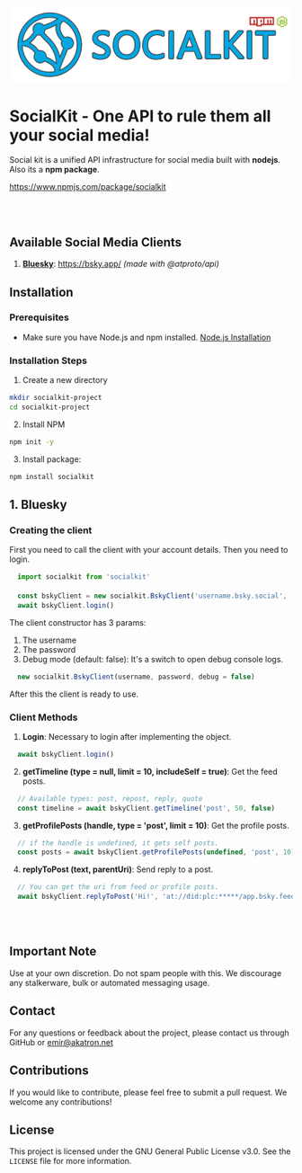 ![SocialKit Logo](logo.png)

# SocialKit - One API to rule them all your social media!

Social kit is a unified API infrastructure for social media built with **nodejs**. Also its a **npm package**.

https://www.npmjs.com/package/socialkit

<br>
<br>

## Available Social Media Clients

1. **[Bluesky](#1-bluesky)**: https://bsky.app/ *(made with @atproto/api)*


## Installation

### Prerequisites
- Make sure you have Node.js and npm installed. [Node.js Installation](https://nodejs.org/)

### Installation Steps
1. Create a new directory
```bash
mkdir socialkit-project
cd socialkit-project
```

2. Install NPM
```bash
npm init -y
```

3. Install package:
```bash
npm install socialkit
```



## 1. Bluesky

### Creating the client

First you need to call the client with your account details. Then you need to login.

```js
  import socialkit from 'socialkit'

  const bskyClient = new socialkit.BskyClient('username.bsky.social', 'your-password')
  await bskyClient.login()
```

The client constructor has 3 params:
1. The username
2. The password
3. Debug mode (default: false): It's a switch to open debug console logs.

```js
  new socialkit.BskyClient(username, password, debug = false)
```

After this the client is ready to use.

### Client Methods

1. **Login**: Necessary to login after implementing the object.
```js
  await bskyClient.login()
```

2. **getTimeline (type = null, limit = 10, includeSelf = true)**: Get the feed posts.
```js
  // Available types: post, repost, reply, quote
  const timeline = await bskyClient.getTimeline('post', 50, false)
```

3. **getProfilePosts (handle, type = 'post', limit = 10)**: Get the profile posts.
```js
  // if the handle is undefined, it gets self posts.
  const posts = await bskyClient.getProfilePosts(undefined, 'post', 10)
```

4. **replyToPost (text, parentUri)**: Send reply to a post.
```js
  // You can get the uri from feed or profile posts.
  await bskyClient.replyToPost('Hi!', 'at://did:plc:*****/app.bsky.feed.post/******')
```


<br>
<br>

## Important Note
Use at your own discretion. Do not spam people with this. We discourage any stalkerware, bulk or automated messaging usage.

## Contact
For any questions or feedback about the project, please contact us through GitHub or emir@akatron.net

## Contributions
If you would like to contribute, please feel free to submit a pull request. We welcome any contributions!

## License
This project is licensed under the GNU General Public License v3.0. See the `LICENSE` file for more information.
